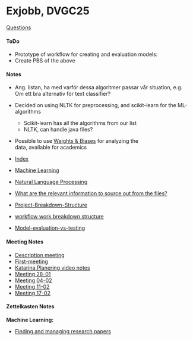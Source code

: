# Exjobb, DVGC25

[Questions](questions.md)
#### ToDo
- Prototype of workflow for creating and evaluation models:
- Create PBS of the above

#### Notes
- Ang. listan, ha med varför dessa algoritmer passar vår situation, e.g.  
  Om ett bra alternativ för text classifier?
- Decided on using NLTK for preprocessing, and scikit-learn for the ML-algorithms
  - Scikit-learn has all the algorithms from our list
  - NLTK, can handle java files?
- Possible to use [Weights & Biases](https://wandb.ai/site) for analyzing the  
  data, available for academics
- [Index](theory/index.md)

- [Machine Learning](theory/machine-learning.md)
- [Natural Language Processing](theory/natural-language-processing-020221-2149.md) 
- [What are the relevant information to source out from the files?](theory/What-are-the-relevant-information-to-source-out-from-the-files.md)
- [Project-Breakdown-Structure](theory/pbs.md)
- [workflow work breakdown structure](theory/workflow-work-breakdown-structure-110221-2327.md)
- [Model-evaluation-vs-testing](theory/model-evaluation-vs-testing-120221-0025)

#### Meeting Notes
- [Description meeting](meeting-notes/description-meeting.md)
- [First-meeting](meeting-notes/first-meeting.md)
- [Katarina Planering video notes](meeting-notes/katarina-planeringsvideo-notes.md)
- [Meeting 28-01](meeting-notes/28-01-2021.md)
- [Meeting 04-02](meeting-notes/04-02-2021.md)
- [Meeting 11-02](meeting-notes/11-02-2021.md)
- [Meeting 17-02](meeting-notes/17-02-2021.md)


#### Zettelkasten Notes
__Machine Learning:__

- [Finding and managing research papers](https://towardsdatascience.com/finding-and-managing-research-papers-a-survey-of-tools-and-products-9151810d1b4d)
